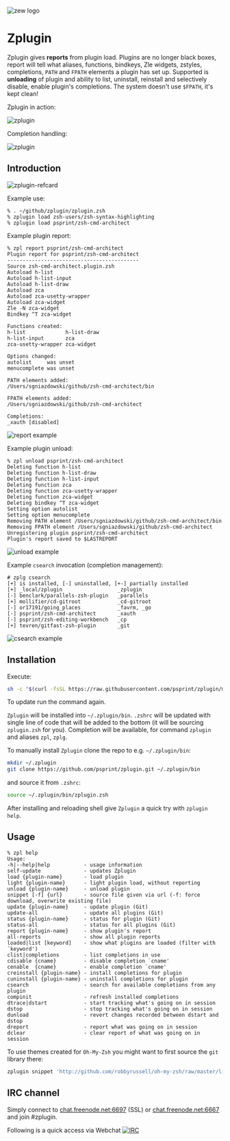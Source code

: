 ![zew logo](http://imageshack.com/a/img907/2224/62TFk9.png)

# Zplugin

Zplugin gives **reports** from plugin load. Plugins are no longer black boxes,
report will tell what aliases, functions, bindkeys, Zle widgets, zstyles,
completions, `PATH` and `FPATH` elements a plugin has set up. Supported is
**unloading** of plugin and ability to list, uninstall, reinstall and selectively
disable, enable plugin's completions. The system doesn't use `$FPATH`, it's kept
clean!

Zplugin in action:

![zplugin](http://imageshack.com/a/img905/5575/n3p47o.gif)

Completion handling:

![zplugin](http://imageshack.com/a/img907/2167/CATuag.gif)

## Introduction

![zplugin-refcard](http://imageshack.com/a/img924/7014/KKkzny.png)

Example use:

```
% . ~/github/zplugin/zplugin.zsh
% zplugin load zsh-users/zsh-syntax-highlighting
% zplugin load psprint/zsh-cmd-architect
```

Example plugin report:

```
% zpl report psprint/zsh-cmd-architect
Plugin report for psprint/zsh-cmd-architect
-------------------------------------------
Source zsh-cmd-architect.plugin.zsh
Autoload h-list
Autoload h-list-input
Autoload h-list-draw
Autoload zca
Autoload zca-usetty-wrapper
Autoload zca-widget
Zle -N zca-widget
Bindkey ^T zca-widget

Functions created:
h-list             h-list-draw
h-list-input       zca
zca-usetty-wrapper zca-widget

Options changed:
autolist     was unset
menucomplete was unset

PATH elements added:
/Users/sgniazdowski/github/zsh-cmd-architect/bin

FPATH elements added:
/Users/sgniazdowski/github/zsh-cmd-architect

Completions:
_xauth [disabled]
```

![report example](http://imageshack.com/a/img923/4237/OHC0i5.png)

Example plugin unload:

```
% zpl unload psprint/zsh-cmd-architect
Deleting function h-list
Deleting function h-list-draw
Deleting function h-list-input
Deleting function zca
Deleting function zca-usetty-wrapper
Deleting function zca-widget
Deleting bindkey ^T zca-widget
Setting option autolist
Setting option menucomplete
Removing PATH element /Users/sgniazdowski/github/zsh-cmd-architect/bin
Removing FPATH element /Users/sgniazdowski/github/zsh-cmd-architect
Unregistering plugin psprint/zsh-cmd-architect
Plugin's report saved to $LASTREPORT
```

![unload example](http://imageshack.com/a/img921/9896/rMMnQ1.png)

Example `csearch` invocation (completion management):

```
# zplg csearch
[+] is installed, [-] uninstalled, [+-] partially installed
[+] _local/zplugin                  _zplugin
[-] benclark/parallels-zsh-plugin   _parallels
[+] mollifier/cd-gitroot            _cd-gitroot
[-] or17191/going_places            _favrm, _go
[-] psprint/zsh-cmd-architect       _xauth
[-] psprint/zsh-editing-workbench   _cp
[+] tevren/gitfast-zsh-plugin       _git
```

![csearch example](http://imageshack.com/a/img921/5741/QJaO8q.png)

## Installation

Execute:

```sh
sh -c "$(curl -fsSL https://raw.githubusercontent.com/psprint/zplugin/master/doc/install.sh)"
```

To update run the command again.

`Zplugin` will be installed into `~/.zplugin/bin`. `.zshrc` will be updated with
single line of code that will be added to the bottom (it will be sourcing
`zplugin.zsh` for you). Completion will be available, for command `zplugin` and
aliases `zpl`, `zplg`.

To manually install `Zplugin` clone the repo to e.g. `~/.zplugin/bin`:

```sh
mkdir ~/.zplugin
git clone https://github.com/psprint/zplugin.git ~/.zplugin/bin
```

and source it from `.zshrc`:

```sh
source ~/.zplugin/bin/zplugin.zsh
```

After installing and reloading shell give `Zplugin` a quick try with `zplugin help`.

## Usage

```
% zpl help
Usage:
-h|--help|help           - usage information
self-update              - updates Zplugin
load {plugin-name}       - load plugin
light {plugin-name}      - light plugin load, without reporting
unload {plugin-name}     - unload plugin
snippet [-f] {url}       - source file given via url (-f: force download, overwrite existing file)
update {plugin-name}     - update plugin (Git)
update-all               - update all plugins (Git)
status {plugin-name}     - status for plugin (Git)
status-all               - status for all plugins (Git)
report {plugin-name}     - show plugin's report
all-reports              - show all plugin reports
loaded|list [keyword]    - show what plugins are loaded (filter with `keyword')
clist|completions        - list completions in use
cdisable {cname}         - disable completion `cname'
cenable  {cname}         - enable completion `cname'
creinstall {plugin-name} - install completions for plugin
cuninstall {plugin-name} - uninstall completions for plugin
csearch                  - search for available completions from any plugin
compinit                 - refresh installed completions
dtrace|dstart            - start tracking what's going on in session
dstop                    - stop tracking what's going on in session
dunload                  - revert changes recorded between dstart and dstop
dreport                  - report what was going on in session
dclear                   - clear report of what was going on in session
```

To use themes created for `Oh-My-Zsh` you might want to first source the `git` library there:

```sh
zplugin snippet 'http://github.com/robbyrussell/oh-my-zsh/raw/master/lib/git.zsh'
```

## IRC channel
Simply connect to [chat.freenode.net:6697](ircs://chat.freenode.net:6697/%23zplugin) (SSL) or [chat.freenode.net:6667](irc://chat.freenode.net:6667/%23zplugin) and join #zplugin.

Following is a quick access via Webchat [![IRC](https://kiwiirc.com/buttons/chat.freenode.net/zplugin.png)](https://kiwiirc.com/client/chat.freenode.net:+6697/#zplugin)
